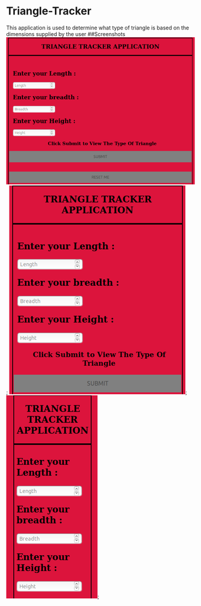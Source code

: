 # Triangle-Tracker
This application is used to determine what type of triangle is based on the dimensions supplied by the user
##Screenshots
![Large Device](images/large-screen.png);
![Medium Device](images/medium_device.png);
![Small Device](images/small_device.png);
